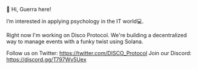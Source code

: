 👋 Hi, Guerra here!

I’m interested in applying psychology in the IT world💻.


Right now I'm working on Disco Protocol. We're building a decentralized way to manage events with a funky twist using Solana. 

Follow us on Twitter: https://twitter.com/DISCO_Protocol
Join our Discord: https://discord.gg/T797Wv5Uex
